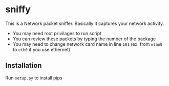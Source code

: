 # sniffy
This is a Network packet sniffer. Basically it captures your network activity. 

- You may need root privilages to run script
- You can review these packets by typing the number of the package
- You may need to change network card name in line `101` (ex. from `wlan0` to `eth0` if you use ethernet)

## Installation
Run `setup.py` to install pips
